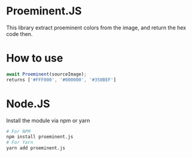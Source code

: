 # Proeminent.JS

This library extract proeminent colors from the image, and return the hex code then.

# How to use

```javascript
await Proeminent(sourceImage);
returns ['#FFF000', '#000000', '#350BEF']
```

# Node.JS

Install the module via npm or yarn

```bash
# For NPM
npm install proeminent.js
# For Yarn
yarn add proeminent.js
```

